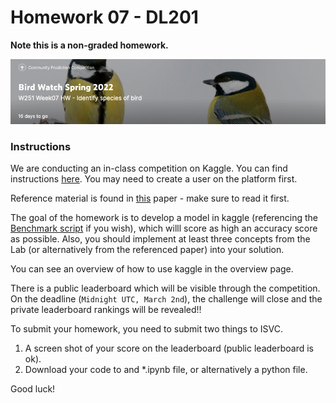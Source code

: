 # Homework 07 - DL201

**Note this is a non-graded homework.**
 
![](figs/birdscomp.png)  

### Instructions 

We are conducting an in-class competition on Kaggle. You can find instructions [here](https://www.kaggle.com/competitions/bird-watch-summer-2022). You may need to create a user on the platform first.

Reference material is found in [this](https://arxiv.org/abs/1812.01187?utm_source=feedburner&utm_medium=feed&utm_campaign=Feed%3A+arxiv%2FQSXk+%28ExcitingAds%21+cs+updates+on+arXiv.org%29) paper - make sure to read it first.  
  
The goal of the homework is to develop a model in kaggle (referencing the [Benchmark script](https://www.kaggle.com/dmitryrekesh/beat-the-benchmark) if you wish), which willl score as high an accuracy score as possible. Also, you should implement at least three concepts from the Lab (or alternatively from the referenced paper) into your solution.   
   
You can see an overview of how to use kaggle in the overview page.  
  
There is a public leaderboard which will be visible through the competition. On the deadline (`Midnight UTC, March 2nd`), the challenge will close and the private leaderboard rankings will be revealed!! 

To submit your homework, you need to submit two things to ISVC.  
1. A screen shot of your score on the leaderboard (public leaderboard is ok).  
2. Download your code to and *.ipynb file, or alternatively a python file.  
  
Good luck! 
